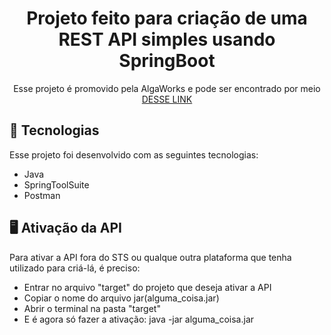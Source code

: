 <h1 align="center">Projeto feito para criação de uma REST API simples usando SpringBoot</h1>

<p align="center">Esse projeto é promovido pela AlgaWorks e pode ser encontrado por meio <a href="https://www.youtube.com/watch?v=9GWK9A79tEc">DESSE LINK</a></p>

## 🚀 Tecnologias
Esse projeto foi desenvolvido com as seguintes tecnologias:

- Java
- SpringToolSuite
- Postman

## 🖥️ Ativação da API
Para ativar a API fora do STS ou qualque outra plataforma que tenha utilizado para criá-lá, é preciso:

- Entrar no arquivo "target" do projeto que deseja ativar a API 
- Copiar o nome do arquivo jar(alguma_coisa.jar) 
- Abrir o terminal na pasta "target"
- E é agora só fazer a ativação: java -jar alguma_coisa.jar
